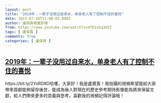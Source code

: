 ```yaml
---
layout: post
title: "2019年：一辈子没用过自来水，单身老人有了控制不住的喜悦"
date: 2023-07-26T11:08:02.000Z
author: 盧保貴視覺影像
from: https://www.youtube.com/watch?v=4TD1oIq3GVI
tags: [ 盧保貴 ]
comments: True
categories: [ 盧保貴 ]
---
```

<!--1690369682000-->
[2019年：一辈子没用过自来水，单身老人有了控制不住的喜悦](https://www.youtube.com/watch?v=4TD1oIq3GVI)
------

<div>
https://bit.ly/2YsRD8D哈嘍，大家好！我是盧寶貴！我拍攝的視頻希望能給大家帶來貢獻能夠留存後世，能成為後人對現在的歷史參考期待影像能為將來保留文獻，給人們帶來更多的意義與思考。喜歡我的視頻記得評論哦！
</div>
